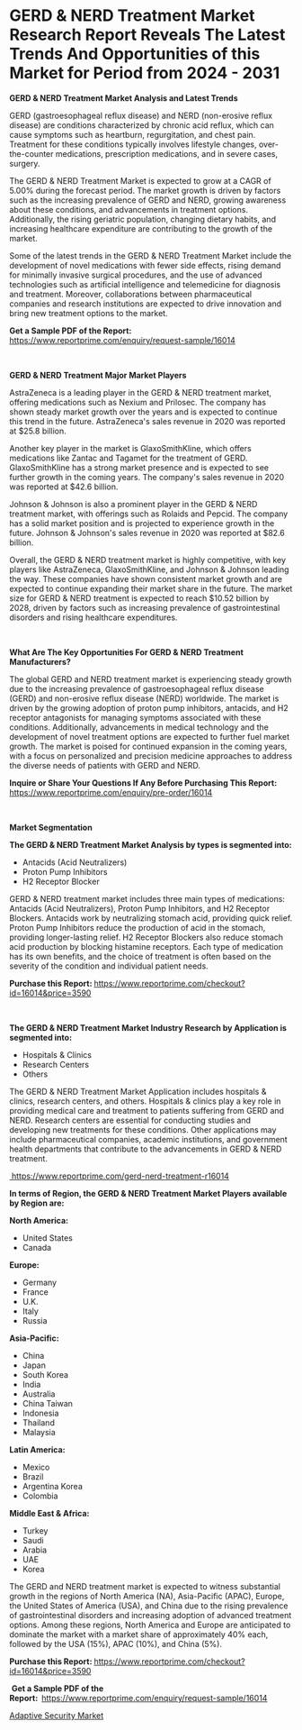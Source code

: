 <p><h1>GERD & NERD Treatment Market Research Report Reveals The Latest Trends And Opportunities of this Market for Period from 2024 - 2031</h1></p><p><strong>GERD & NERD Treatment Market Analysis and Latest Trends</strong></p>
<p><p>GERD (gastroesophageal reflux disease) and NERD (non-erosive reflux disease) are conditions characterized by chronic acid reflux, which can cause symptoms such as heartburn, regurgitation, and chest pain. Treatment for these conditions typically involves lifestyle changes, over-the-counter medications, prescription medications, and in severe cases, surgery.</p><p>The GERD & NERD Treatment Market is expected to grow at a CAGR of 5.00% during the forecast period. The market growth is driven by factors such as the increasing prevalence of GERD and NERD, growing awareness about these conditions, and advancements in treatment options. Additionally, the rising geriatric population, changing dietary habits, and increasing healthcare expenditure are contributing to the growth of the market.</p><p>Some of the latest trends in the GERD & NERD Treatment Market include the development of novel medications with fewer side effects, rising demand for minimally invasive surgical procedures, and the use of advanced technologies such as artificial intelligence and telemedicine for diagnosis and treatment. Moreover, collaborations between pharmaceutical companies and research institutions are expected to drive innovation and bring new treatment options to the market.</p></p>
<p><strong>Get a Sample PDF of the Report:&nbsp;</strong> <a href="https://www.reportprime.com/enquiry/request-sample/16014">https://www.reportprime.com/enquiry/request-sample/16014</a></p>
<p>&nbsp;</p>
<p><strong>GERD & NERD Treatment Major Market Players</strong></p>
<p><p>AstraZeneca is a leading player in the GERD & NERD treatment market, offering medications such as Nexium and Prilosec. The company has shown steady market growth over the years and is expected to continue this trend in the future. AstraZeneca's sales revenue in 2020 was reported at $25.8 billion.</p><p>Another key player in the market is GlaxoSmithKline, which offers medications like Zantac and Tagamet for the treatment of GERD. GlaxoSmithKline has a strong market presence and is expected to see further growth in the coming years. The company's sales revenue in 2020 was reported at $42.6 billion.</p><p>Johnson & Johnson is also a prominent player in the GERD & NERD treatment market, with offerings such as Rolaids and Pepcid. The company has a solid market position and is projected to experience growth in the future. Johnson & Johnson's sales revenue in 2020 was reported at $82.6 billion.</p><p>Overall, the GERD & NERD treatment market is highly competitive, with key players like AstraZeneca, GlaxoSmithKline, and Johnson & Johnson leading the way. These companies have shown consistent market growth and are expected to continue expanding their market share in the future. The market size for GERD & NERD treatment is expected to reach $10.52 billion by 2028, driven by factors such as increasing prevalence of gastrointestinal disorders and rising healthcare expenditures.</p></p>
<p>&nbsp;</p>
<p><strong>What Are The Key Opportunities For GERD & NERD Treatment Manufacturers?</strong></p>
<p><p>The global GERD and NERD treatment market is experiencing steady growth due to the increasing prevalence of gastroesophageal reflux disease (GERD) and non-erosive reflux disease (NERD) worldwide. The market is driven by the growing adoption of proton pump inhibitors, antacids, and H2 receptor antagonists for managing symptoms associated with these conditions. Additionally, advancements in medical technology and the development of novel treatment options are expected to further fuel market growth. The market is poised for continued expansion in the coming years, with a focus on personalized and precision medicine approaches to address the diverse needs of patients with GERD and NERD.</p></p>
<p><strong>Inquire or Share Your Questions If Any Before Purchasing This Report:</strong> <a href="https://www.reportprime.com/enquiry/pre-order/16014">https://www.reportprime.com/enquiry/pre-order/16014</a></p>
<p>&nbsp;</p>
<p><strong>Market Segmentation</strong></p>
<p><strong>The GERD & NERD Treatment Market Analysis by types is segmented into:</strong></p>
<p><ul><li>Antacids (Acid Neutralizers)</li><li>Proton Pump Inhibitors</li><li>H2 Receptor Blocker</li></ul></p>
<p><p>GERD & NERD treatment market includes three main types of medications: Antacids (Acid Neutralizers), Proton Pump Inhibitors, and H2 Receptor Blockers. Antacids work by neutralizing stomach acid, providing quick relief. Proton Pump Inhibitors reduce the production of acid in the stomach, providing longer-lasting relief. H2 Receptor Blockers also reduce stomach acid production by blocking histamine receptors. Each type of medication has its own benefits, and the choice of treatment is often based on the severity of the condition and individual patient needs.</p></p>
<p><strong>Purchase this Report:&nbsp;</strong><a href="https://www.reportprime.com/checkout?id=16014&price=3590">https://www.reportprime.com/checkout?id=16014&price=3590</a></p>
<p>&nbsp;</p>
<p><strong>The GERD & NERD Treatment Market Industry Research by Application is segmented into:</strong></p>
<p><ul><li>Hospitals & Clinics</li><li>Research Centers</li><li>Others</li></ul></p>
<p><p>The GERD & NERD Treatment Market Application includes hospitals & clinics, research centers, and others. Hospitals & clinics play a key role in providing medical care and treatment to patients suffering from GERD and NERD. Research centers are essential for conducting studies and developing new treatments for these conditions. Other applications may include pharmaceutical companies, academic institutions, and government health departments that contribute to the advancements in GERD & NERD treatment.</p></p>
<p><a href="https://www.reportprime.com/gerd-nerd-treatment-r16014">&nbsp;https://www.reportprime.com/gerd-nerd-treatment-r16014</a></p>
<p><strong>In terms of Region, the GERD & NERD Treatment Market Players available by Region are:</strong></p>
<p>
    <p> <strong> North America: </strong>
        <ul>
            <li>United States</li>
            <li>Canada</li>
        </ul>
        </p> 
    <p> <strong> Europe: </strong>
        <ul>
            <li>Germany</li>
            <li>France</li>
            <li>U.K.</li>
            <li>Italy</li>
            <li>Russia</li>
        </ul>
        </p> 
    <p> <strong> Asia-Pacific: </strong>
        <ul>
            <li>China</li>
            <li>Japan</li>
            <li>South Korea</li>
            <li>India</li>
            <li>Australia</li>
            <li>China Taiwan</li>
            <li>Indonesia</li>
            <li>Thailand</li>
            <li>Malaysia</li>
        </ul>
        </p> 
    <p> <strong> Latin America: </strong>
        <ul>
            <li>Mexico</li>
            <li>Brazil</li>
            <li>Argentina Korea</li>
            <li>Colombia</li>
        </ul>
        </p> 
    <p> <strong> Middle East & Africa: </strong>
        <ul>
            <li>Turkey</li>
            <li>Saudi</li>
            <li>Arabia</li>
            <li>UAE</li>
            <li>Korea</li>
        </ul>
    </p>
    </p>
<p><p>The GERD and NERD treatment market is expected to witness substantial growth in the regions of North America (NA), Asia-Pacific (APAC), Europe, the United States of America (USA), and China due to the rising prevalence of gastrointestinal disorders and increasing adoption of advanced treatment options. Among these regions, North America and Europe are anticipated to dominate the market with a market share of approximately 40% each, followed by the USA (15%), APAC (10%), and China (5%).</p></p>
<p><strong>Purchase this Report: </strong><a href="https://www.reportprime.com/checkout?id=16014&price=3590">https://www.reportprime.com/checkout?id=16014&price=3590</a></p>
<p>&nbsp;<strong>Get a Sample PDF of the Report:&nbsp;&nbsp;</strong><a href="https://www.reportprime.com/enquiry/request-sample/16014">https://www.reportprime.com/enquiry/request-sample/16014</a></p>
<p><strong></strong></p>
<p><p><a href="https://github.com/jadenRaynor/Market-Research-Report-List-1/blob/main/adaptive-security-market.md">Adaptive Security Market</a></p></p>